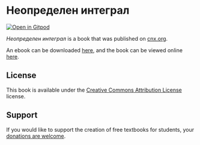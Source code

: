 # Неопределен интеграл

[![Open in Gitpod](https://gitpod.io/button/open-in-gitpod.svg)](https://gitpod.io/from-referrer/)

_Неопределен интеграл_ is a book that was published on [cnx.org](https://cnx.org/).

An ebook can be downloaded [here](https://github.com/cnx-user-books/cnxbook-neopredelen-integral/releases/latest), and the book can be viewed online [here](https://github.com/cnx-user-books/cnxbook-neopredelen-integral/releases/latest).

## License
This book is available under the [Creative Commons Attribution License](./LICENSE) license.

## Support
If you would like to support the creation of free textbooks for students, your [donations are welcome](https://riceconnect.rice.edu/donation/support-openstax-banner).
